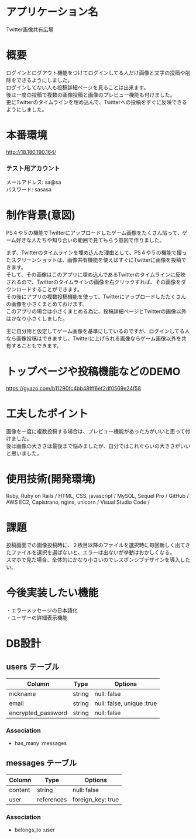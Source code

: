 # アプリケーション名
Twitter画像共有広場

# 概要
ログインとログアウト機能をつけてログインしてる人だけ画像と文字の投稿や削除をできるようにしました。<br>
ログインしてない人も投稿詳細ページを見ることは出来ます。<br>
後は一度の投稿で複数の画像投稿と画像のプレビュー機能も付けました。<br>
更にTwitterのタイムラインを埋め込んで、Twitterへの投稿をすぐに反映できるようにしました。<br>

# 本番環境
http://18.180.190.164/

### テスト用アカウント
メールアドレス: sa@sa<br>
パスワード: sasasa

# 制作背景(意図)
PS４や５の機能でTwitterにアップロードしたゲーム画像をたくさん貼って、ゲーム好きな人たちや知り合いの範囲で見てもらう意図で作りました。

まず、Twitterのタイムラインを埋め込んだ理由として、PS４や５の機能で撮ったスクリーンショットは、画像共有機能を使えばすぐにTwitterに画像を投稿できます。<br>
そして、その画像はこのアプリに埋め込んであるTwitterのタイムラインに反映されるので、Twitterのタイムラインの画像を右クリックすれば、その画像をダウンロードすることができます。<br>
その後にアプリの複数投稿機能を使って、Twitterにアップロードしたたくさんの画像を小さくまとめておけます。<br>
このアプリの場合は小さくまとめる為に、投稿詳細ページとTwitterの画像以外はかなり小さくしました。

主に自分用と仮定してゲーム画像を基準にしているのですが、ログインしてる人なら画像投稿はできますし、Twitterに上げられる画像ならゲーム画像以外を共有することもできます。

# トップページや投稿機能などのDEMO
https://gyazo.com/b11290fc4bb48fff6ef2df0569e24f58


# 工夫したポイント
画像を一度に複数投稿する場合は、プレビュー機能があった方がいいと思って付けました。<br>
後は画像の大きさは最後まで悩みましたが、自分ではこれぐらいの大きさがいいと思いました。

# 使用技術(開発環境)
Ruby, Ruby on Rails / HTML, CSS, javascript / MySQL, Sequel Pro / GitHub / AWS EC2, Capistrano, nginx, unicorn / Visual Studio Code /

# 課題
投稿画面での画像投稿時に、２枚目以降のファイルを選択時に毎回新しく出てきたファイルを選択を選ばないと、エラーは出ないが挙動はおかしくなる。<br>
スマホで見た場合、全体的にかなり小さいのでレスポンシブデザインを導入したい。

# 今後実装したい機能
・エラーメッセージの日本語化<br>
・ユーザーの詳細表示機能

# DB設計

## users テーブル

| Column             | Type    | Options                   |
| ------------------ | ------- | ------------------------- |
| nickname           | string  | null: false               |
| email              | string  | null: false, unique :true |
| encrypted_password | string  | null: false               |

### Association

- has_many :messages

## messages テーブル

| Column           | Type       | Options           |
| ---------------- | ---------- | ----------------- |
| content          | string     | null: false       |
| user             | references | foreign_key: true |

### Association

- belongs_to :user
